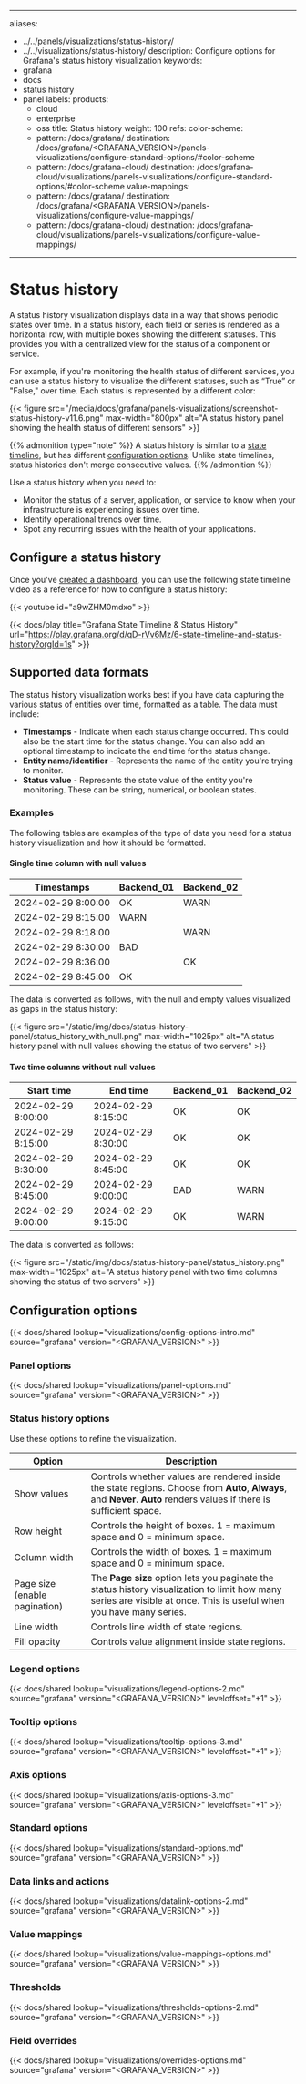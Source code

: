 -----

aliases:

- ../../panels/visualizations/status-history/
- ../../visualizations/status-history/
  description: Configure options for Grafana's status history visualization
  keywords:
- grafana
- docs
- status history
- panel
  labels:
  products:
  - cloud
  - enterprise
  - oss
    title: Status history
    weight: 100
    refs:
    color-scheme:
  - pattern: /docs/grafana/
    destination: /docs/grafana/\<GRAFANA\_VERSION\>/panels-visualizations/configure-standard-options/\#color-scheme
  - pattern: /docs/grafana-cloud/
    destination: /docs/grafana-cloud/visualizations/panels-visualizations/configure-standard-options/\#color-scheme
    value-mappings:
  - pattern: /docs/grafana/
    destination: /docs/grafana/\<GRAFANA\_VERSION\>/panels-visualizations/configure-value-mappings/
  - pattern: /docs/grafana-cloud/
    destination: /docs/grafana-cloud/visualizations/panels-visualizations/configure-value-mappings/

-----

# Status history

A status history visualization displays data in a way that shows periodic states over time. In a status history, each field or series is rendered as a horizontal row, with multiple boxes showing the different statuses. This provides you with a centralized view for the status of a component or service.

For example, if you're monitoring the health status of different services, you can use a status history to visualize the different statuses, such as “True” or "False," over time. Each status is represented by a different color:

{{\< figure src="/media/docs/grafana/panels-visualizations/screenshot-status-history-v11.6.png" max-width="800px" alt="A status history panel showing the health status of different sensors" \>}}

{{% admonition type="note" %}}
A status history is similar to a [state timeline](https://grafana.com/docs/grafana/\<GRAFANA_VERSION\>/panels-visualizations/visualizations/state-timeline/), but has different [configuration options](#status-history-options). Unlike state timelines, status histories don't merge consecutive values.
{{% /admonition %}}

Use a status history when you need to:

- Monitor the status of a server, application, or service to know when your infrastructure is experiencing issues over time.
- Identify operational trends over time.
- Spot any recurring issues with the health of your applications.

## Configure a status history

Once you've [created a dashboard](https://grafana.com/docs/grafana/\<GRAFANA_VERSION\>/dashboards/build-dashboards/create-dashboard/), you can use the following state timeline video as a reference for how to configure a status history:

{{\< youtube id="a9wZHM0mdxo" \>}}

{{\< docs/play title="Grafana State Timeline & Status History" url="https://play.grafana.org/d/qD-rVv6Mz/6-state-timeline-and-status-history?orgId=1s" \>}}

## Supported data formats

The status history visualization works best if you have data capturing the various status of entities over time, formatted as a table. The data must include:

- **Timestamps** - Indicate when each status change occurred. This could also be the start time for the status change. You can also add an optional timestamp to indicate the end time for the status change.
- **Entity name/identifier** - Represents the name of the entity you're trying to monitor.
- **Status value** - Represents the state value of the entity you're monitoring. These can be string, numerical, or boolean states.

### Examples

The following tables are examples of the type of data you need for a status history visualization and how it should be formatted.

#### Single time column with null values

| Timestamps         | Backend\_01 | Backend\_02 |
| ------------------ | ---------- | ---------- |
| 2024-02-29 8:00:00 | OK         | WARN       |
| 2024-02-29 8:15:00 | WARN       |            |
| 2024-02-29 8:18:00 |            | WARN       |
| 2024-02-29 8:30:00 | BAD        |            |
| 2024-02-29 8:36:00 |            | OK         |
| 2024-02-29 8:45:00 | OK         |            |

The data is converted as follows, with the null and empty values visualized as gaps in the status history:

{{\< figure src="/static/img/docs/status-history-panel/status\_history\_with\_null.png" max-width="1025px" alt="A status history panel with null values showing the status of two servers" \>}}

#### Two time columns without null values

| Start time         | End time           | Backend\_01 | Backend\_02 |
| ------------------ | ------------------ | ---------- | ---------- |
| 2024-02-29 8:00:00 | 2024-02-29 8:15:00 | OK         | OK         |
| 2024-02-29 8:15:00 | 2024-02-29 8:30:00 | OK         | OK         |
| 2024-02-29 8:30:00 | 2024-02-29 8:45:00 | OK         | OK         |
| 2024-02-29 8:45:00 | 2024-02-29 9:00:00 | BAD        | WARN       |
| 2024-02-29 9:00:00 | 2024-02-29 9:15:00 | OK         | WARN       |

The data is converted as follows:

{{\< figure src="/static/img/docs/status-history-panel/status\_history.png" max-width="1025px" alt="A status history panel with two time columns showing the status of two servers" \>}}

## Configuration options

{{\< docs/shared lookup="visualizations/config-options-intro.md" source="grafana" version="\<GRAFANA\_VERSION\>" \>}}

### Panel options

{{\< docs/shared lookup="visualizations/panel-options.md" source="grafana" version="\<GRAFANA\_VERSION\>" \>}}

### Status history options

Use these options to refine the visualization.

<!-- prettier-ignore-start -->

| Option | Description                                                                                     |
| ------ | ----------------------------------------------------------------------------------------------- |
| Show values  | Controls whether values are rendered inside the state regions. Choose from **Auto**, **Always**, and **Never**. **Auto** renders values if there is sufficient space. |
| Row height  | Controls the height of boxes. 1 = maximum space and 0 = minimum space. |
| Column width | Controls the width of boxes. 1 = maximum space and 0 = minimum space. |
| Page size (enable pagination) | The **Page size** option lets you paginate the status history visualization to limit how many series are visible at once. This is useful when you have many series. |
| Line width | Controls line width of state regions. |
| Fill opacity | Controls value alignment inside state regions. |

<!-- prettier-ignore-end -->

### Legend options

{{\< docs/shared lookup="visualizations/legend-options-2.md" source="grafana" version="\<GRAFANA\_VERSION\>" leveloffset="+1" \>}}

### Tooltip options

{{\< docs/shared lookup="visualizations/tooltip-options-3.md" source="grafana" version="\<GRAFANA\_VERSION\>" leveloffset="+1" \>}}

### Axis options

{{\< docs/shared lookup="visualizations/axis-options-3.md" source="grafana" version="\<GRAFANA\_VERSION\>" leveloffset="+1" \>}}

### Standard options

{{\< docs/shared lookup="visualizations/standard-options.md" source="grafana" version="\<GRAFANA\_VERSION\>" \>}}

### Data links and actions

{{\< docs/shared lookup="visualizations/datalink-options-2.md" source="grafana" version="\<GRAFANA\_VERSION\>" \>}}

### Value mappings

{{\< docs/shared lookup="visualizations/value-mappings-options.md" source="grafana" version="\<GRAFANA\_VERSION\>" \>}}

### Thresholds

{{\< docs/shared lookup="visualizations/thresholds-options-2.md" source="grafana" version="\<GRAFANA\_VERSION\>" \>}}

### Field overrides

{{\< docs/shared lookup="visualizations/overrides-options.md" source="grafana" version="\<GRAFANA\_VERSION\>" \>}}

